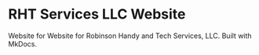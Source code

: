 # RHT Services LLC Website

Website for Website for Robinson Handy and Tech Services, LLC. 
Built with MkDocs.